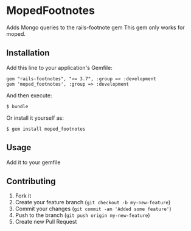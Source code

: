 # MopedFootnotes

Adds Mongo queries to the rails-footnote gem
This gem only works for moped.

## Installation

Add this line to your application's Gemfile:

    gem "rails-footnotes", ">= 3.7", :group => :development
    gem 'moped_footnotes', :group => :development

And then execute:

    $ bundle

Or install it yourself as:

    $ gem install moped_footnotes

## Usage

Add it to your gemfile

## Contributing

1. Fork it
2. Create your feature branch (`git checkout -b my-new-feature`)
3. Commit your changes (`git commit -am 'Added some feature'`)
4. Push to the branch (`git push origin my-new-feature`)
5. Create new Pull Request
